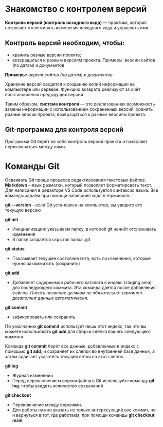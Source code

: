 # Знакомство с контролем версий #
**Контроль версий (контроль исходного кода)**  — практика, которая позволяет отслеживать изменения исходного кода и управлять ими.

## Контроль версий необходим, чтобы:
* хранить разные версии проекта;
* возвращаться к разным версиям проекта.
Примеры: версии сайтов (по датам) и документов

**Примеры:** *версии сайтов (по датам) и документов*

Хранение версий сводится к созданию копий информации на компьютере или сервере. 
Функцию возврата реализуют за счёт восстановления предыдущих версий. 

Таким образом, **система контроля** — это реализованная возможность замены информации 
с использованием сохраненных версий.
хранить разные версии проекта;
возвращаться к разным версиям проекта.

## Git-программа для контроля версий
Программа Git берёт на себя контроль версий
проекта и позволяет переключаться между
ними. 

# Команды Git
Осваивать Git проще процессе редактирования текстовых файлов. **Markdown** – язык разметки,
который позволяет форматировать текст. Для написания в редакторе VS Code используется
синтаксис языка.
Все команды задаём при помощи написания кода в терминале.

**git --version** - если Git установлен на компьютер, вы увидите его текущую версию

**git init**
* Инициализация: указываем папку, в которой
git начнёт отслеживать изменения
* В папке создаётся скрытая папка .git

**git status**
* Показывает текущее состояние гита, есть 
ли изменения, которые нужно закоммитить
(сохранить)

**git add**
* Добавляет содержимое рабочего каталога 
в индекс (staging area) для последующего коммита. Эта команда дается после добавления
файлов. *Писать название целиком не обязательно: терминал дозаполнит данные автоматически.*

**git commit**
* зафиксировать или сохранить

По умолчанию **git commit** использует лишь этот индекс, так что вы можете использовать **git add** 
для сборки слепка вашего следующего коммита.

Команда **git commit** берёт все данные, добавленные в индекс с помощью **git add**, и сохраняет их слепок во внутренней базе данных, а затем сдвигает указатель текущей ветки на этот слепок.

**git log** 
* Журнал изменений
* Перед переключением версии файла в Git
используйте команду **git log**, чтобы увидеть
количество сохранений

**git checkout**
* Переключение между версиями.
* Для работы нужно указать не только
интересующий вас коммит, но и вернуться 
в тот, где работаем, при помощи команды 
**git checkout main**
